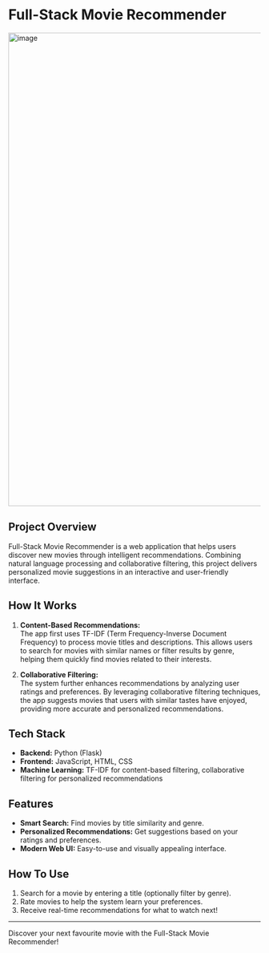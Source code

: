 # Full-Stack Movie Recommender

<img width="945" alt="image" src="https://github.com/user-attachments/assets/d9dbeba6-bbb9-4c2c-ac3f-05fde9b00103" />

## Project Overview

Full-Stack Movie Recommender is a web application that helps users discover new movies through intelligent recommendations. Combining natural language processing and collaborative filtering, this project delivers personalized movie suggestions in an interactive and user-friendly interface.

## How It Works

1. **Content-Based Recommendations:**  
   The app first uses TF-IDF (Term Frequency-Inverse Document Frequency) to process movie titles and descriptions. This allows users to search for movies with similar names or filter results by genre, helping them quickly find movies related to their interests.

2. **Collaborative Filtering:**  
   The system further enhances recommendations by analyzing user ratings and preferences. By leveraging collaborative filtering techniques, the app suggests movies that users with similar tastes have enjoyed, providing more accurate and personalized recommendations.

## Tech Stack

- **Backend:** Python (Flask)
- **Frontend:** JavaScript, HTML, CSS
- **Machine Learning:** TF-IDF for content-based filtering, collaborative filtering for personalized recommendations

## Features

- **Smart Search:** Find movies by title similarity and genre.
- **Personalized Recommendations:** Get suggestions based on your ratings and preferences.
- **Modern Web UI:** Easy-to-use and visually appealing interface.

## How To Use

1. Search for a movie by entering a title (optionally filter by genre).
2. Rate movies to help the system learn your preferences.
3. Receive real-time recommendations for what to watch next!

---

Discover your next favourite movie with the Full-Stack Movie Recommender!
